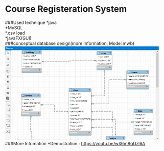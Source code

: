 # Course Registeration System
###Used technique
*java<br/>
*MySQL<br/>
*.csv load<br/>
*javaFX(GUI)<br/>
###conceptual database design(more information, Model.mwb)
![Alt text](/model.png)
###More Infomation
*Demostration : https://youtu.be/wX6m8qUzI6A
